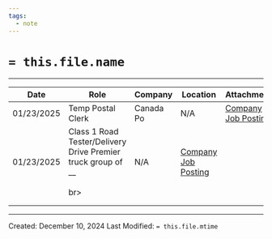 ```yaml
---
tags:
  - note
---
```

# `= this.file.name `
---

| Date       | Role                                | Company                                | Location | Attachments                                                                                                                                                                   |
| ---------- | ----------------------------------- | ------------------------------------- | -------- | ----------------------------------------------------------------------------------------------------------------------------------------------------------------------------- |
| 01/23/2025 | Temp Postal Clerk                   | Canada Po                              | N/A      | [Company Job Posting](https://jobs.canadapost.ca/job/Winnipeg-Temp-Postal-Clerk-MB/588213317/?feedId=222817&utm_source=Indeed&utm_campaign=CanPost_Indeed&jobPipeline=Indeed) |
| 01/23/2025 | Class 1 Road Tester/Delivery Drive Premier <br>truck group of __<br><br> br> | N/A      | [Company Job Posting](https://jobs.lever.co/premiertruck/094a805d-3315-4b8f-8701-ee38e1dec524/apply)                                                                          |
|            |                                                                              |          |                                                                                                                                                                               |
|            |                                                                              |          |                                                                                                                                                                               |



---
Created: December 10, 2024
Last Modified: `= this.file.mtime`
